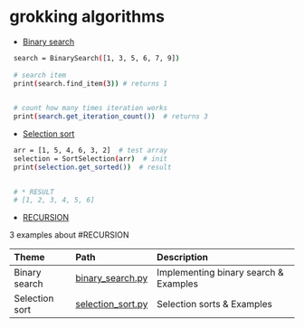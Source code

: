 
# grokking algorithms

 


 - [Binary search](https://github.com/muhammadusufs/grokking_algorithms/blob/main/binary_search.py)
 ```bash
  search = BinarySearch([1, 3, 5, 6, 7, 9])
  
  # search item
  print(search.find_item(3)) # returns 1 

  
  # count how many times iteration works
  print(search.get_iteration_count())  # returns 3
```


 - [Selection sort](https://github.com/muhammadusufs/grokking_algorithms/blob/main/selection_sort.py)
 ```bash
  arr = [1, 5, 4, 6, 3, 2]  # test array
  selection = SortSelection(arr)  # init
  print(selection.get_sorted())  # result

  
  # * RESULT
  # [1, 2, 3, 4, 5, 6]

  ```



 - [RECURSION](https://github.com/muhammadusufs/grokking_algorithms/blob/main/recursion.py)

 3 examples about #RECURSION


| Theme           | Path               | Description                           |
| :-------------- | :----------------- | :------------------------------------ |
| Binary search   | [binary_search.py](https://github.com/muhammadusufs/grokking_algorithms/blob/main/binary_search.py)  | Implementing binary search & Examples |
| Selection sort  | [selection_sort.py](https://github.com/muhammadusufs/grokking_algorithms/blob/main/selection_sort.py) | Selection sorts & Examples            |